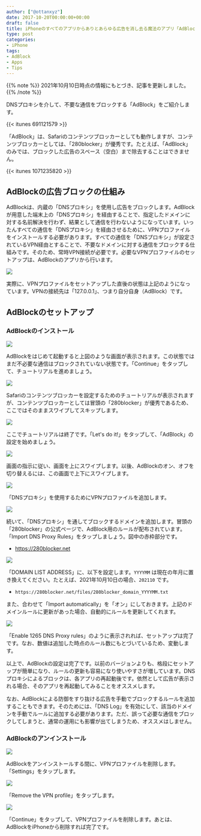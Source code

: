 ```yaml
---
author: ["@ottanxyz"]
date: 2017-10-20T00:00:00+00:00
draft: false
title: iPhoneのすべてのアプリからありとあらゆる広告を消し去る魔法のアプリ「AdBlock」の使用方法
type: post
categories:
- iPhone
tags:
- AdBlock
- Apps
- Tips
---
```


{{% note %}}
2021年10月10日時点の情報にもとづき、記事を更新しました。
{{% /note %}}

DNSプロキシを介して、不要な通信をブロックする「AdBlock」をご紹介します。

{{< itunes 691121579 >}}

「AdBlock」は、Safariのコンテンツブロッカーとしても動作しますが、コンテンツブロッカーとしては、「280blocker」が優秀です。たとえば、「AdBlock」のみでは、ブロックした広告のスペース（空白）まで除去することはできません。

{{< itunes 1071235820 >}}

## AdBlockの広告ブロックの仕組み

AdBlockは、内蔵の「DNSプロキシ」を使用し広告をブロックします。AdBlockが用意した端末上の「DNSプロキシ」を経由することで、指定したドメインに対する名前解決を行わず、結果として通信を行わないようになっています。いったんすべての通信を「DNSプロキシ」を経由させるために、VPNプロファイルをインストールする必要があります。すべての通信を「DNSプロキシ」が設定されているVPN経由とすることで、不要なドメインに対する通信をブロックする仕組みです。そのため、常時VPN接続が必要です。必要なVPNプロファイルのセットアップは、AdBlockのアプリから行います。

![](368795ed758f44c6ae54d518826dc31db833baa597fb5126be22a2bbc62a81f0.jpeg)

実際に、VPNプロファイルをセットアップした直後の状態は上記のようになっています。VPNの接続先は「127.0.0.1」、つまり自分自身（AdBlock）です。

## AdBlockのセットアップ

### AdBlockのインストール

![](28a6b66255d477852bec732038786491e7325ff7418d82deb30dc780620d1777.jpeg)

AdBlockをはじめて起動すると上図のような画面が表示されます。この状態ではまだ不必要な通信はブロックされていない状態です。「Continue」をタップして、チュートリアルを進めましょう。

![](07338ebc218a478c604efb7f4f35cd6c2461ce7e94354d0c2731d08337401836.jpeg)

Safariのコンテンツブロッカーを設定するためのチュートリアルが表示されますが、コンテンツブロッカーとしては冒頭の「280blocker」が優秀であるため、ここではそのままスワイプしてスキップします。

![](aac5b0a35c2d0c6492339a4106fd04843ed4c2631c3611b5c80959c827914dee.jpeg)

ここでチュートリアルは終了です。「Let's do it!」をタップして、「AdBlock」の設定を始めましょう。

![](eba04a3d02c6579279a99ad5a709d461556c24218af333c6a88425a3a0b1f5bc.jpeg)

画面の指示に従い、画面を上にスワイプします。以後、AdBlockのオン、オフを切り替えるには、この画面で上下にスワイプします。

![](00ce060783bdce8826a19e0a5d2e186c5eca6c4ad56d9c6d5195b259dba7bb95.jpeg)

「DNSプロキシ」を使用するためにVPNプロファイルを追加します。

![](26caf480070425f8c9f31452b94937eb0f95a252cba832a7e84c2f13cdd97ee9.jpeg)

続いて、「DNSプロキシ」を通してブロックするドメインを追加します。冒頭の「280blocker」の公式ページで、AdBlock用のルールが配布されています。「Import DNS Proxy Rules」をタップしましょう。図中の赤枠部分です。

- <https://280blocker.net>

![](d9917bb22fc4fe1d7dc3f2a041af8bcde237eae4e7935684b2c10485f7636680.jpeg)

「DOMAIN LIST ADDRESS」に、以下を設定します。`YYYYMM` は現在の年月に置き換えてください。たとえば、2021年10月10日の場合、`202110` です。

- `https://280blocker.net/files/280blocker_domain_YYYYMM.txt`

また、合わせて「Import automatically」を「オン」にしておきます。上記のドメインルールに更新があった場合、自動的にルールを更新してくれます。

![](441493a84d71039ee8732d40dfc942526d34cdde82a3e2b5179ee641d3353dea.jpeg)

「Enable 1265 DNS Proxy rules」のように表示されれば、セットアップは完了です。なお、数値は追加した時点のルール数にもとづいているため、変動します。

以上で、AdBlockの設定は完了です。以前のバージョンよりも、格段にセットアップが簡単になり、ルールの更新も容易になり使いやすさが増しています。DNSプロキシによるブロックは、各アプリの再起動後です。依然として広告が表示される場合、そのアプリを再起動してみることをオススメします。

なお、AdBlockによる防御をすり抜ける広告を手動でブロックするルールを追加することもできます。そのためには、「DNS Log」を有効にして、該当のドメインを手動でルールに追加する必要があります。ただ、誤って必要な通信をブロックしてしまうと、通常の運用にも影響が出てしまうため、オススメはしません。

### AdBlockのアンインストール

![](441493a84d71039ee8732d40dfc942526d34cdde82a3e2b5179ee641d3353dea.jpeg)

AdBlockをアンインストールする間に、VPNプロファイルを削除します。「Settings」をタップします。

![](79b525392f2400a783318c843beedd14b1780c64bb07f396aa365ce873168cb4.jpeg)

「Remove the VPN profile」をタップします。

![](1eb4ff9ecbbfb9121a0b76941590efc5cf8ccad5f6389012287cd80a5241f51f.jpeg)

「Continue」をタップして、VPNプロファイルを削除します。あとは、AdBlockをiPhoneから削除すれば完了です。

